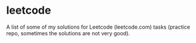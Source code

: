 # leetcode
A list of some of my solutions for Leetcode (leetcode.com) tasks (practice repo, sometimes the solutions are not very good).
